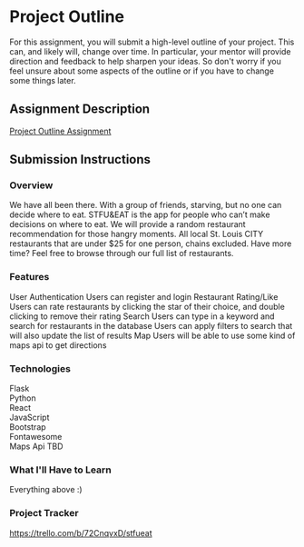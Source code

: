 # Project Outline
For this assignment, you will submit a high-level outline of your project. This can, and likely will, change over time. In particular, your mentor will provide direction and feedback to help sharpen your ideas. So don't worry if you feel unsure about some aspects of the outline or if you have to change some things later.

## Assignment Description
[Project Outline Assignment](https://education.launchcode.org/liftoff/modules/assignments/project-outline)

## Submission Instructions

### Overview
We have all been there. With a group of friends, starving, but no one can decide where to eat.
STFU&EAT is the app for people who can’t make decisions on where to eat. We will provide a random restaurant recommendation for those hangry moments. All local St. Louis CITY restaurants that are under $25 for one person, chains excluded. Have more time? Feel free to browse through our full list of restaurants.

### Features
User Authentication
    Users can register and login
Restaurant Rating/Like
    Users can rate restaurants by clicking the star of their choice, and double clicking to remove their rating
Search
    Users can type in a keyword and search for restaurants in the database
    Users can apply filters to search that will also update the list of results
Map
    Users will be able to use some kind of maps api to get directions

### Technologies
Flask <br/>
Python <br/>
React <br/>
JavaScript <br/>
Bootstrap <br/>
Fontawesome<br/>
Maps Api
    TBD

### What I'll Have to Learn
Everything above :)
### Project Tracker
https://trello.com/b/72CnqvxD/stfueat
